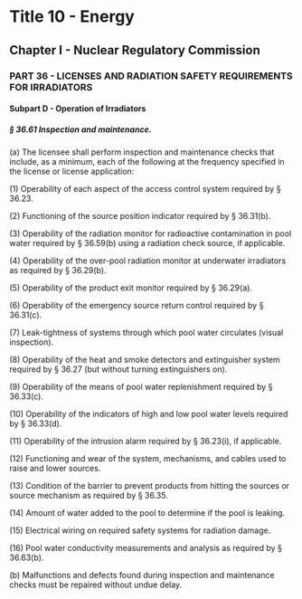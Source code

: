 
# Title 10 - Energy
## Chapter I - Nuclear Regulatory Commission
### PART 36 - LICENSES AND RADIATION SAFETY REQUIREMENTS FOR IRRADIATORS
#### Subpart D - Operation of Irradiators
##### § 36.61 Inspection and maintenance.

(a) The licensee shall perform inspection and maintenance checks that include, as a minimum, each of the following at the frequency specified in the license or license application:

(1) Operability of each aspect of the access control system required by § 36.23.

(2) Functioning of the source position indicator required by § 36.31(b).

(3) Operability of the radiation monitor for radioactive contamination in pool water required by § 36.59(b) using a radiation check source, if applicable.

(4) Operability of the over-pool radiation monitor at underwater irradiators as required by § 36.29(b).

(5) Operability of the product exit monitor required by § 36.29(a).

(6) Operability of the emergency source return control required by § 36.31(c).

(7) Leak-tightness of systems through which pool water circulates (visual inspection).

(8) Operability of the heat and smoke detectors and extinguisher system required by § 36.27 (but without turning extinguishers on).

(9) Operability of the means of pool water replenishment required by § 36.33(c).

(10) Operability of the indicators of high and low pool water levels required by § 36.33(d).

(11) Operability of the intrusion alarm required by § 36.23(i), if applicable.

(12) Functioning and wear of the system, mechanisms, and cables used to raise and lower sources.

(13) Condition of the barrier to prevent products from hitting the sources or source mechanism as required by § 36.35.

(14) Amount of water added to the pool to determine if the pool is leaking.

(15) Electrical wiring on required safety systems for radiation damage.

(16) Pool water conductivity measurements and analysis as required by § 36.63(b).

(b) Malfunctions and defects found during inspection and maintenance checks must be repaired without undue delay.

